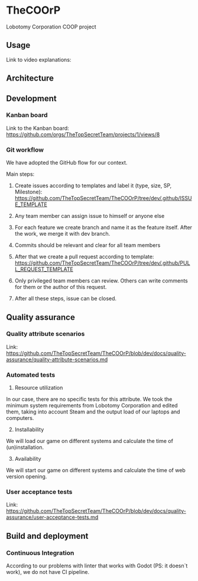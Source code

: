 # TheCOOrP
Lobotomy Corporation COOP project

## Usage

Link to video explanations: 

## Architecture



## Development

### Kanban board

Link to the Kanban board:
https://github.com/orgs/TheTopSecretTeam/projects/1/views/8

### Git workflow

We have adopted the GitHub flow for our context.

Main steps:

1. Сreate issues according to templates and label it (type, size, SP, Milestone): https://github.com/TheTopSecretTeam/TheCOOrP/tree/dev/.github/ISSUE_TEMPLATE

2. Any team member can assign issue to himself or anyone else

3. For each feature we create branch and name it as the feature itself. After the work, we merge it with dev branch.

4. Commits should be relevant and clear for all team members

5. After that we create a pull request according to template: https://github.com/TheTopSecretTeam/TheCOOrP/tree/dev/.github/PULL_REQUEST_TEMPLATE

6. Only privileged team members can review. Others can write comments for them or the author of this request.

7. After all these steps, issue can be closed.

## Quality assurance

### Quality attribute scenarios

Link: https://github.com/TheTopSecretTeam/TheCOOrP/blob/dev/docs/quality-assurance/quality-attribute-scenarios.md

### Automated tests

1. Resource utilization

In our case, there are no specific tests for this attribute. We took the minimum system requirements from Lobotomy Corporation and edited them, taking into account Steam and the output load of our laptops and computers.

2. Installability

We will load our game on different systems and calculate the time of (un)installation.

3. Availability

We will start our game on different systems and calculate the time of web version opening.

### User acceptance tests

Link: https://github.com/TheTopSecretTeam/TheCOOrP/blob/dev/docs/quality-assurance/user-acceptance-tests.md

## Build and deployment

### Continuous Integration

According to our problems with linter that works with Godot (PS: it doesn`t work), we do not have CI pipeline.
